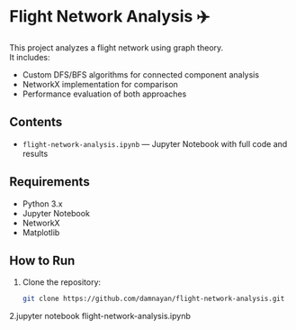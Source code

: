 # Flight Network Analysis ✈️

This project analyzes a flight network using graph theory.  
It includes:
- Custom DFS/BFS algorithms for connected component analysis  
- NetworkX implementation for comparison  
- Performance evaluation of both approaches  

## Contents
- `flight-network-analysis.ipynb` — Jupyter Notebook with full code and results

## Requirements
- Python 3.x  
- Jupyter Notebook  
- NetworkX  
- Matplotlib  

## How to Run
1. Clone the repository:
   ```bash
   git clone https://github.com/damnayan/flight-network-analysis.git
2.jupyter notebook flight-network-analysis.ipynb
